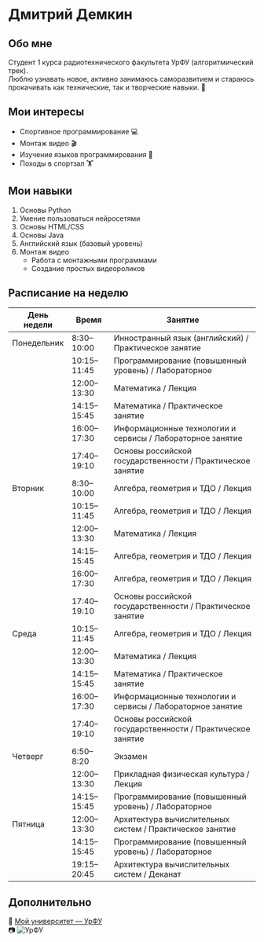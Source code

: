 # Дмитрий Демкин  

## Обо мне  
Студент 1 курса радиотехнического факультета УрФУ (алгоритмический трек).  
Люблю узнавать новое, активно занимаюсь саморазвитием и стараюсь прокачивать как технические, так и творческие навыки. 🚀  

## Мои интересы  
- Спортивное программирование 💻  
- Монтаж видео 🎬  
- Изучение языков программирования 🔧  
- Походы в спортзал 🏋️  

## Мои навыки  
1. Основы Python  
2. Умение пользоваться нейросетями  
3. Основы HTML/CSS  
4. Основы Java  
5. Английский язык (базовый уровень)  
6. Монтаж видео  
   - Работа с монтажными программами  
   - Создание простых видеороликов  

## Расписание на неделю  

| День недели   | Время        | Занятие                                                                 |
|---------------|-------------|-------------------------------------------------------------------------|
| Понедельник   | 8:30–10:00  | Инностранный язык (английский) / Практическое занятие                   |
|               | 10:15–11:45 | Программирование (повышенный уровень) / Лабораторное                     |
|               | 12:00–13:30 | Математика / Лекция                                                     |
|               | 14:15–15:45 | Математика / Практическое занятие                                       |
|               | 16:00–17:30 | Информационные технологии и сервисы / Лабораторное занятие              |
|               | 17:40–19:10 | Основы российской государственности / Практическое занятие              |
| Вторник       | 8:30–10:00  | Алгебра, геометрия и ТДО / Лекция                                      |
|               | 10:15–11:45 | Алгебра, геометрия и ТДО / Лекция                                      |
|               | 12:00–13:30 | Математика / Лекция                                                     |
|               | 14:15–15:45 | Алгебра, геометрия и ТДО / Лекция                                      |
|               | 16:00–17:30 | Алгебра, геометрия и ТДО / Лекция                                      |
|               | 17:40–19:10 | Основы российской государственности / Практическое занятие              |
| Среда         | 10:15–11:45 | Алгебра, геометрия и ТДО / Лекция                                      |
|               | 12:00–13:30 | Математика / Лекция                                                     |
|               | 14:15–15:45 | Математика / Практическое занятие                                       |
|               | 16:00–17:30 | Информационные технологии и сервисы / Лабораторное занятие              |
|               | 17:40–19:10 | Основы российской государственности / Практическое занятие              |
| Четверг       | 6:50–8:20   | Экзамен                                                                 |
|               | 12:00–13:30 | Прикладная физическая культура / Лекция                                 |
|               | 14:15–15:45 | Программирование (повышенный уровень) / Лабораторное                     |
| Пятница       | 12:00–13:30 | Архитектура вычислительных систем / Практическое занятие                |
|               | 14:15–15:45 | Программирование (повышенный уровень) / Лабораторное                     |
|               | 19:15–20:45 | Архитектура вычислительных систем / Деканат                             |

## Дополнительно  
📌 [Мой университет — УрФУ](https://urfu.ru/)  
📷 ![УрФУ](https://urfu.ru/fileadmin/_processed_/f/0/csm_Palace_b4e19b65a7.jpg)  
